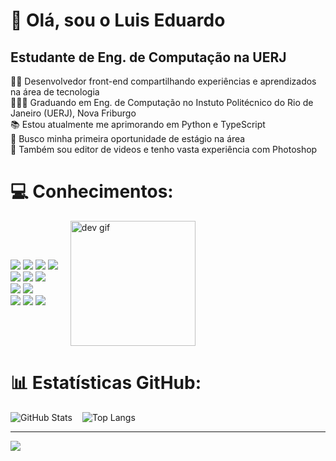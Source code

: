 <div style="justify-content= center;">
    <h1>👋 Olá, sou o Luis Eduardo</h1>
</div>

<h2>Estudante de Eng. de Computação na UERJ</h2>

👨‍💻 Desenvolvedor front-end compartilhando experiências e aprendizados na área de tecnologia<br>👨🏼‍🎓 Graduando em Eng. de Computação no Instuto Politécnico do Rio de Janeiro (UERJ), Nova Friburgo<br>📚 Estou atualmente me aprimorando em Python e TypeScript<br>🎯 Busco minha primeira oportunidade de estágio na área<br>🎨 Também sou editor de videos e tenho vasta experiência com Photoshop

# 💻 Conhecimentos:
<div style="display: flex; align-items: center; gap: 20px; flex-direction: row">

  <!-- Badges de Conhecimento -->
  <div>
    <img src="https://img.shields.io/badge/c-%2300599C.svg?style=for-the-badge&logo=c&logoColor=white">
    <img src="https://img.shields.io/badge/html5-%23E34F26.svg?style=for-the-badge&logo=html5&logoColor=white">
    <img src="https://img.shields.io/badge/css3-%231572B6.svg?style=for-the-badge&logo=css3&logoColor=white">
    <img src="https://img.shields.io/badge/javascript-%23323330.svg?style=for-the-badge&logo=javascript&logoColor=%23F7DF1E"><br>
    <img src="https://img.shields.io/badge/python-3670A0?style=for-the-badge&logo=python&logoColor=ffdd54">
    <img src="https://img.shields.io/badge/typescript-%23007ACC.svg?style=for-the-badge&logo=typescript&logoColor=white">
    <img src="https://img.shields.io/badge/react_native-%2320232a.svg?style=for-the-badge&logo=react&logoColor=%2361DAFB"><br>
    <img src="https://img.shields.io/badge/adobe%20photoshop-%2331A8FF.svg?style=for-the-badge&logo=adobe%20photoshop&logoColor=white">
    <img src="https://img.shields.io/badge/Adobe%20Premiere%20Pro-9999FF.svg?style=for-the-badge&logo=Adobe%20Premiere%20Pro&logoColor=white"><br>
    <img src="https://img.shields.io/badge/figma-%23F24E1E.svg?style=for-the-badge&logo=figma&logoColor=white">
    <img src="https://img.shields.io/badge/Canva-%2300C4CC.svg?style=for-the-badge&logo=Canva&logoColor=white">
    <img src="https://img.shields.io/badge/Notion-%23000000.svg?style=for-the-badge&logo=notion&logoColor=white">
  </div>

  <!-- GIF ao lado -->
  <img src="https://i.gifer.com/6vIk.gif" alt="dev gif" width="200">

</div>



# 📊 Estatísticas GitHub:

<div style="display: flex; flex-direction: row; gap: 16px;">
    <img src="https://github-readme-stats.vercel.app/api?username=eduh3435&show_icons=true&theme=dark" alt="GitHub Stats">
    <img src="https://github-readme-stats.vercel.app/api/top-langs/?username=anuraghazra&layout=compact&theme=dark" alt="Top Langs">
</div>

---
[![](https://visitcount.itsvg.in/api?id=eduh3435&icon=0&color=0)](https://visitcount.itsvg.in)
